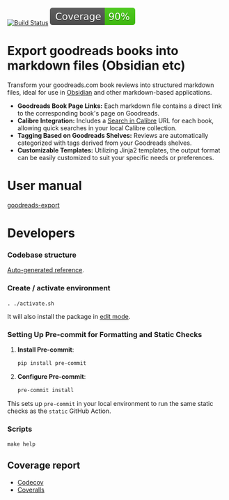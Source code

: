 [![Build Status](https://github.com/andgineer/goodreads-export/workflows/Test/badge.svg)](https://github.com/andgineer/goodreads-export/actions)
[![Coverage](https://raw.githubusercontent.com/andgineer/goodreads-export/python-coverage-comment-action-data/badge.svg)](https://htmlpreview.github.io/?https://github.com/andgineer/goodreads-export/blob/python-coverage-comment-action-data/htmlcov/index.html)
# Export goodreads books into markdown files (Obsidian etc)

Transform your goodreads.com book reviews into structured markdown files,
ideal for use in [Obsidian](https://obsidian.md/) and other markdown-based applications.

- **Goodreads Book Page Links:** Each markdown file contains a direct link to the corresponding book's page on Goodreads.
- **Calibre Integration:** Includes a [Search in Calibre](https://calibre-ebook.com/) URL for each book, allowing quick searches
in your local Calibre collection.
- **Tagging Based on Goodreads Shelves:** Reviews are automatically categorized with tags derived from your Goodreads shelves.
- **Customizable Templates:** Utilizing Jinja2 templates, the output format can be easily customized to suit your specific needs or preferences.

# User manual

[goodreads-export](https://andgineer.github.io/goodreads-export/en/)

# Developers
### Codebase structure
[Auto-generated reference](https://andgineer.github.io/goodreads-export/docstrings/).

### Create / activate environment
    . ./activate.sh

It will also install the package in [edit mode](https://realpython.com/what-is-pip/#installing-packages-in-editable-mode-to-ease-development).

### Setting Up Pre-commit for Formatting and Static Checks

1. **Install Pre-commit**:
   ```bash
   pip install pre-commit
   ```

2. **Configure Pre-commit**:
   ```bash
   pre-commit install
   ```

This sets up `pre-commit` in your local environment to run the same static checks as the `static` GitHub Action.

### Scripts
    make help

## Coverage report
* [Codecov](https://app.codecov.io/gh/andgineer/goodreads-export/tree/main/src%2Fgoodreads_export)
* [Coveralls](https://coveralls.io/github/andgineer/goodreads-export)
